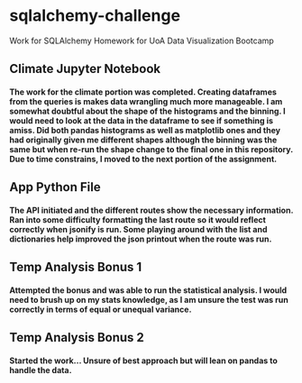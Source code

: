 # sqlalchemy-challenge

Work for SQLAlchemy Homework for UoA Data Visualization Bootcamp

## Climate Jupyter Notebook

#### The work for the climate portion was completed. Creating dataframes from the queries is makes data wrangling much more manageable. I am somewhat doubtful about the shape of the histograms and the binning. I would need to look at the data in the dataframe to see if something is amiss. Did both pandas histograms as well as matplotlib ones and they had originally given me different shapes although the binning was the same but when re-run the shape change to the final one in this repository. Due to time constrains, I moved to the next portion of the assignment.

## App Python File

#### The API initiated and the different routes show the necessary information. Ran into some difficulty formatting the last route so it would reflect correctly when jsonify is run. Some playing around with the list and dictionaries help improved the json printout when the route was run.

## Temp Analysis Bonus 1

#### Attempted the bonus and was able to run the statistical analysis. I would need to brush up on my stats knowledge, as I am unsure the test was run correctly in terms of equal or unequal variance.

## Temp Analysis Bonus 2

#### Started the work... Unsure of best approach but will lean on pandas to handle the data.

